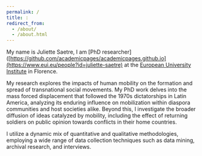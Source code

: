 ```yaml
---
permalink: /
title: : 
redirect_from: 
  - /about/
  - /about.html
---
```


My name is Juliette Saetre, I am [PhD researcher]([https://github.com/academicpages/academicpages.github.io](https://www.eui.eu/people?id=juliette-saetre) at the [European University Institute](https://www.eui.eu/en/home) in Florence.

My research explores the impacts of human mobility on the formation and spread of transnational social movements. My PhD work delves into the mass forced displacement that followed the 1970s dictatorships in Latin America, analyzing its enduring influence on mobilization within diaspora communities and host societies alike. Beyond this, I investigate the broader diffusion of ideas catalyzed by mobility, including the effect of returning soldiers on public opinion towards conflicts in their home countries.

I utilize a dynamic mix of quantitative and qualitative methodologies, employing a wide range of data collection techniques such as data mining, archival research, and interviews.










